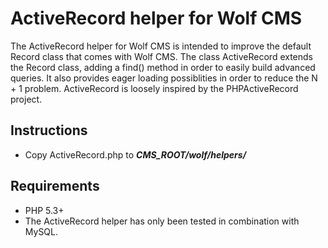 ActiveRecord helper for Wolf CMS
================================

The ActiveRecord helper for Wolf CMS is intended to improve the default Record class that comes with Wolf CMS. The class ActiveRecord extends the Record class, adding a find() method in order to easily build advanced queries. It also provides eager loading possiblities in order to reduce the N + 1 problem. ActiveRecord is loosely inspired by the PHPActiveRecord project.

Instructions
------------

* Copy ActiveRecord.php to ***CMS_ROOT/wolf/helpers/***

Requirements
------------

* PHP 5.3+
* The ActiveRecord helper has only been tested in combination with MySQL.
